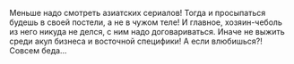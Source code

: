 <!--2025-05-25 10:02:28--><!--pdate:2025-05-22-->
Меньше надо смотреть азиатских сериалов! Тогда и просыпаться будешь в своей постели, а не в чужом теле! И главное, хозяин-чеболь из него никуда не делся, с ним надо договариваться. Иначе не выжить среди акул бизнеса и восточной специфики! А если влюбишься?! Совсем беда…